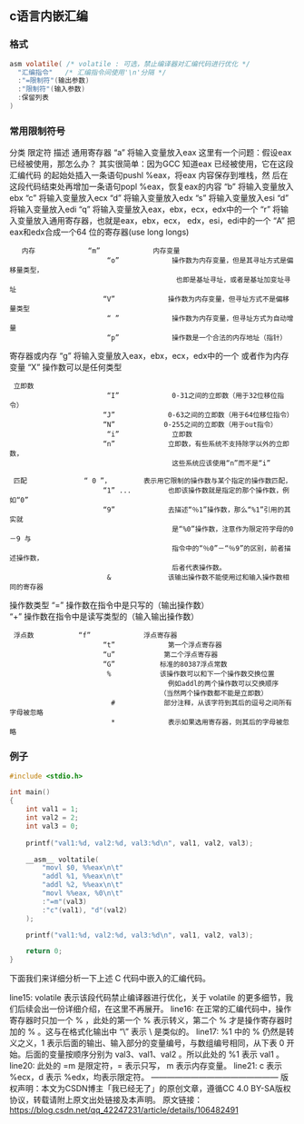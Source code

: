 ## c语言内嵌汇编


### 格式

``` c
asm volatile( /* volatile : 可选，禁止编译器对汇编代码进行优化 */
  "汇编指令"   /* 汇编指令间使用'\n'分隔 */
  :"=限制符"(输出参数)
  :"限制符"(输入参数)
  :保留列表
)
```

### 常用限制符号

 分类             限定符                     描述
   通用寄存器       “a”               将输入变量放入eax
                                               这里有一个问题：假设eax已经被使用，那怎么办？
                                               其实很简单：因为GCC 知道eax 已经被使用，它在这段汇编代码
                                               的起始处插入一条语句pushl %eax，将eax 内容保存到堆栈，然
                                               后在这段代码结束处再增加一条语句popl %eax，恢复eax的内容
                             “b”              将输入变量放入ebx
                             “c”              将输入变量放入ecx
                             “d”              将输入变量放入edx
                             “s”              将输入变量放入esi
                             “d”              将输入变量放入edi
                             “q”              将输入变量放入eax，ebx，ecx，edx中的一个
                             “r”               将输入变量放入通用寄存器，也就是eax，ebx，ecx，
                                                edx，esi，edi中的一个
                             “A”               把eax和edx合成一个64 位的寄存器(use long longs)

       内存             “m”             内存变量
                            “o”             操作数为内存变量，但是其寻址方式是偏移量类型，
                                             也即是基址寻址，或者是基址加变址寻址
                           “V”             操作数为内存变量，但寻址方式不是偏移量类型
                            “ ”             操作数为内存变量，但寻址方式为自动增量
                            “p”             操作数是一个合法的内存地址（指针）

  寄存器或内存    “g”             将输入变量放入eax，ebx，ecx，edx中的一个
                                             或者作为内存变量
                           “X”             操作数可以是任何类型

     立即数
                            “I”             0-31之间的立即数（用于32位移位指令）
                           “J”             0-63之间的立即数（用于64位移位指令）
                           “N”            0-255之间的立即数（用于out指令）
                            “i”             立即数  
                           “n”             立即数，有些系统不支持除字以外的立即数，
                                            这些系统应该使用“n”而不是“i”

     匹配              “ 0 ”，        表示用它限制的操作数与某个指定的操作数匹配，
                           “1” ...         也即该操作数就是指定的那个操作数，例如“0”
                           “9”             去描述“％1”操作数，那么“%1”引用的其实就
                                            是“%0”操作数，注意作为限定符字母的0－9 与
                                            指令中的“％0”－“％9”的区别，前者描述操作数，
                                            后者代表操作数。
                            &              该输出操作数不能使用过和输入操作数相同的寄存器

操作数类型         “=”           操作数在指令中是只写的（输出操作数）  
                           “+”           操作数在指令中是读写类型的（输入输出操作数）

     浮点数           “f”             浮点寄存器
                           “t”             第一个浮点寄存器
                           “u”            第二个浮点寄存器
                           “G”           标准的80387浮点常数
                            %            该操作数可以和下一个操作数交换位置
                                           例如addl的两个操作数可以交换顺序
                                         （当然两个操作数都不能是立即数）
                             #            部分注释，从该字符到其后的逗号之间所有字母被忽略
                             *             表示如果选用寄存器，则其后的字母被忽略



### 例子

``` c
#include <stdio.h>

int main()
{
    int val1 = 1;
    int val2 = 2;
    int val3 = 0;
    
    printf("val1:%d, val2:%d, val3:%d\n", val1, val2, val3);

    __asm__ voltatile(
        "movl $0, %%eax\n\t"
        "addl %1, %%eax\n\t"
        "addl %2, %%eax\n\t"
        "movl %%eax, %0\n\t"
        :"=m"(val3)
        :"c"(val1), "d"(val2)    
    );

    printf("val1:%d, val2:%d, val3:%d\n", val1, val2, val3);

    return 0;
}
```

下面我们来详细分析一下上述 C 代码中嵌入的汇编代码。

line15: volatile 表示该段代码禁止编译器进行优化，关于 volatile 的更多细节，我们后续会出一份详细介绍，在这里不再展开。
line16: 在正常的汇编代码中，操作寄存器时只加一个 % ，此处的第一个 % 表示转义，第二个 % 才是操作寄存器时加的 % 。这与在格式化输出中 “\” 表示 \ 是类似的。
line17: %1 中的 % 仍然是转义之义，1 表示后面的输出、输入部分的变量编号，与数组编号相同，从下表 0 开始。后面的变量按顺序分别为 val3、val1、val2 。所以此处的 %1 表示 val1 。
line20: 此处的 =m 是限定符，= 表示只写， m 表示内存变量。
line21: c 表示 %ecx，d 表示 %edx，均表示限定符。
————————————————
版权声明：本文为CSDN博主「我已经无了」的原创文章，遵循CC 4.0 BY-SA版权协议，转载请附上原文出处链接及本声明。
原文链接：https://blog.csdn.net/qq_42247231/article/details/106482491